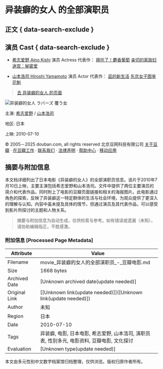 # 异装癖的女人 的全部演职员

## 正文 { data-search-exclude }


## 演员 Cast { data-search-exclude }

- [希志爱野 Aino Kishi](https://www.douban.com/personage/27211278/ "希志爱野 Aino Kishi") 演员 Actress 代表作： [拜托了！麝香葡萄](https://movie.douban.com/subject/4893568/ "拜托了！麝香葡萄") [亲切的家政妇](https://movie.douban.com/subject/26309445/ "亲切的家政妇") [迷宫：秘密爱](https://movie.douban.com/subject/26371290/ "迷宫：秘密爱")
    
- [山本浩司 Hiroshi Yamamoto](https://www.douban.com/personage/27392254/ "山本浩司 Hiroshi Yamamoto") 演员 Actor 代表作： [凪的新生活](https://movie.douban.com/subject/33418567/ "凪的新生活") [东京女子图鉴](https://movie.douban.com/subject/26921674/ "东京女子图鉴") [花魁](https://movie.douban.com/subject/1850963/ "花魁")

> [去 异装癖的女人 的页面](https://movie.douban.com/subject/4898350/)

![异装癖的女人 ラバーズ 覆う女](https://img2.doubanio.com/view/photo/s_ratio_poster/public/p2894794291.webp)

主演: [希志爱野](https://www.douban.com/personage/27211278/) / [山本浩司](https://www.douban.com/personage/27392254/)

地区: 日本

上映: 2010-07-10

© 2005－2025 douban.com, all rights reserved 北京豆网科技有限公司 [关于豆瓣](https://www.douban.com/about) · [在豆瓣工作](https://www.douban.com/jobs) · [联系我们](https://www.douban.com/about?topic=contactus) · [法律声明](https://www.douban.com/about/legal) · [帮助中心](https://help.douban.com/?app=movie) · [移动应用](https://www.douban.com/doubanapp/)
<!-- tcd_original_link https://movie.douban.com/subject/4898350/celebrities -->


## 摘要与附加信息

<!-- tcd_abstract -->
本文档详细列出了日本电影《异装癖的女人》的全部演职员信息。该片于2010年7月10日上映，主要主演包括希志爱野和山本浩司。文件中提供了两位主要演员的简介和代表作品，同时附上了电影的豆瓣页面链接和相关的海报图片。此电影通过角色的探索，反映了异装癖这一特定群体的生活与社会环境，为观众提供了更深入的理解与认知。内容中虽未提及具体的情节，但通过演员及其代表作品，可以感受到影片所探讨的主题和人物关系。
<!-- tcd_abstract_end -->

> 摘要与附加信息为自动生成，仅供检索与参考。如有错误或遗漏（未知），请协助编辑指正，不胜感激。

### 附加信息 [Processed Page Metadata]

| Attribute       | Value                                  |
|-----------------|----------------------------------------|
| Filename        | movie_异装癖的女人的全部演职员_-_豆瓣电影.md                             |
| Size            | 1668 bytes                           |
| Archived Date   | [Unknown archived date(update needed)]                             |
| Original Link   | [[Unknown link(update needed)]]([Unknown link(update needed)])                       |
| Author          | 未知                               |
| Region          | 日本                               |
| Date            | 2010-07-10                                 |
| Tags            | 异装癖, 电影, 日本电影, 希志爱野, 山本浩司, 演职员表, 性别多元, 电影资料, 豆瓣电影, 文化探讨                                 |
| Evaluation            | [Unknown type(update needed)]                                 |
<!-- tcd_table_end -->

本文由多元性别中文数字档案馆归档整理，仅供浏览。版权归原作者所有。

